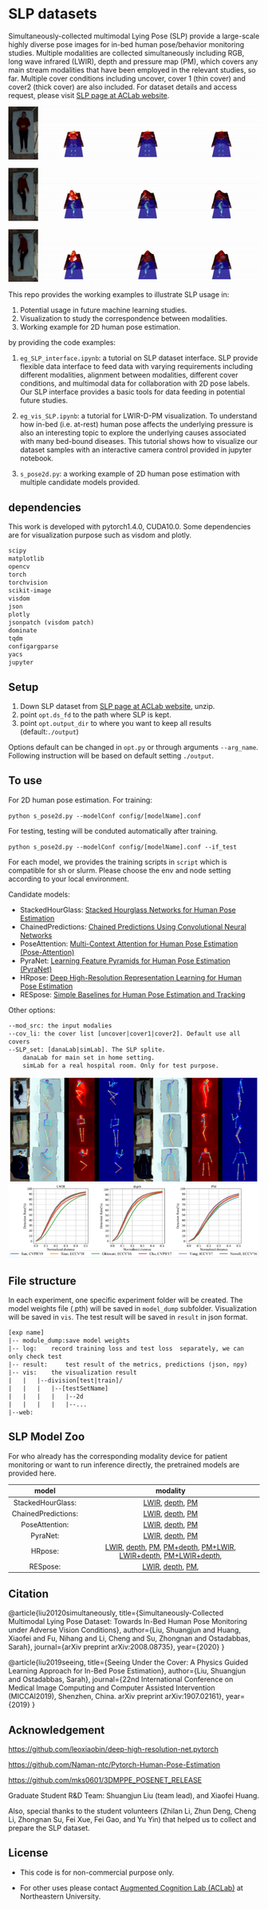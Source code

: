 #  SLP datasets 
Simultaneously-collected multimodal Lying Pose (SLP) provide a large-scale highly diverse pose images for in-bed human pose/behavior monitoring studies. 
Multiple modalities are collected simultaneously including RGB, long wave infrared (LWIR), depth and pressure map (PM), which covers any main stream modalities that have been employed in the relevant studies, so far. Multiple cover conditions including uncover, cover 1 (thin cover) and cover2 (thick cover) are also included. For dataset details and access request, please visit [SLP page at ACLab website](https://web.northeastern.edu/ostadabbas/2019/06/27/multimodal-in-bed-pose-estimation/). 


![00091-00001](imgs/00091_00001.gif)

![00091-00016](imgs/00091_00016.gif)

![00091-00031](imgs/00091_00031.gif)


This repo provides the working examples to illustrate SLP usage in:
1. Potential usage in future machine learning studies.  
2. Visualization to study the correspondence between modalities. 
3. Working example for 2D human pose estimation. 

by providing the code examples:
  
1. `eg_SLP_interface.ipynb`: a tutorial on SLP dataset interface. SLP provide flexible data interface to feed data with varying requirements including different modalities, alignment between modalities, different cover conditions, and multimodal data for collaboration with 2D pose labels. Our SLP interface provides a basic tools for data feeding in potential future studies.  

2. `eg_vis_SLP.ipynb`: a tutorial for LWIR-D-PM visualization. To understand how in-bed (i.e. at-rest) human pose affects the underlying pressure is also an interesting topic to explore the underlying causes associated with many bed-bound diseases. This tutorial shows how to visualize our dataset samples with an interactive camera control provided in jupyter notebook.
    
3. `s_pose2d.py`: a working example of 2D human pose estimation with multiple candidate models provided. 

## dependencies 
This work is developed with pytorch1.4.0, CUDA10.0. Some dependencies are for visualization purpose such as visdom and plotly. 
```
scipy
matplotlib
opencv  
torch
torchvision 
scikit-image
visdom
json
plotly
jsonpatch (visdom patch)
dominate 
tqdm
configargparse
yacs
jupyter
```
## Setup 
1. Down SLP dataset from [SLP page at ACLab website](https://web.northeastern.edu/ostadabbas/2019/06/27/multimodal-in-bed-pose-estimation/), unzip.
2. point `opt.ds_fd` to the path where SLP is kept.
3. point `opt.output_dir` to where you want to keep all results  (default:`./output`)

Options default can be changed in `opt.py` or through arguments `--arg_name`. Following instruction will be based on default setting `./output`. 

## To use
For 2D human pose estimation. For training: 

`python s_pose2d.py --modelConf config/[modelName].conf`

For testing, testing will be conduted automatically after training. 

`python s_pose2d.py --modelConf config/[modelName].conf --if_test`

For each model, we provides the training scripts in `script` which is compatible for sh or slurm. Please choose the env and node setting according to your local environment.  

Candidate models:  
* StackedHourGlass: [Stacked Hourglass Networks for
Human Pose Estimation](https://arxiv.org/pdf/1603.06937.pdf)
* ChainedPredictions: [Chained Predictions Using Convolutional Neural
Networks](https://arxiv.org/pdf/1605.02346.pdf)
* PoseAttention: [Multi-Context Attention for Human Pose Estimation (Pose-Attention)](https://arxiv.org/pdf/1702.07432.pdf) 
* PyraNet: [Learning Feature Pyramids for Human Pose Estimation (PyraNet)](https://arxiv.org/pdf/1708.01101.pdf)
* HRpose: [Deep High-Resolution Representation Learning for Human Pose Estimation](https://arxiv.org/pdf/1902.09212.pdf)
* RESpose: [Simple Baselines for Human Pose Estimation and Tracking](https://arxiv.org/pdf/1804.06208.pdf)

Other options: 
```
--mod_src: the input modalies
--cov_li: the cover list [uncover|cover1|cover2]. Default use all covers
--SLP_set: [danaLab|simLab]. The SLP splite.
    danaLab for main set in home setting. 
    simLab for a real hospital room. Only for test purpose. 
```
![demo_2d](imgs/demo_2d.PNG)
![total_dana](imgs/total_dana.PNG)

## File structure
In each experiment,  one specific experiment folder will be created.  The model weights file (.pth) will be saved in `model_dump` subfolder. Visualization will be saved in `vis`. The test result will be saved in `result` in json format. 
```
[exp name]	
|-- module_dump:save model weights 
|-- log:	record training loss and test loss  separately, we can only check test 
|-- result:     test result of the metrics, predictions (json, npy) 
|-- vis:	the visualization result 
|   |   |--division[test|train]/	
|   |   |   |--[testSetName]
|   |   |   |   |--2d
|   |   |   |   |--...
|--web: 
```

## SLP Model Zoo 
For who already has the corresponding modality device for patient monitoring or want to run inference directly, the pretrained models are provided here.

|model | modality | 
|:---:| :---:|
|StackedHourGlass:|  [LWIR](http://www.coe.neu.edu/Research/AClab/SLP/models_2d/SLP_IR_u12_StackedHourGlass_exp.zip),  [depth](http://www.coe.neu.edu/Research/AClab/SLP/models_2d/SLP_depth_u12_StackedHourGlass_exp.zip),  [PM](http://www.coe.neu.edu/Research/AClab/SLP/models_2d/SLP_PM_u12_StackedHourGlass_exp.zip)|
 |ChainedPredictions: | [LWIR](http://www.coe.neu.edu/Research/AClab/SLP/models_2d/SLP_IR_u12_ChainedPredictions_exp.zip),  [depth](http://www.coe.neu.edu/Research/AClab/SLP/models_2d/SLP_depth_u12_ChainedPredictions_exp.zip),  [PM](http://www.coe.neu.edu/Research/AClab/SLP/models_2d/SLP_PM_u12_ChainedPredictions_exp.zip) |
 | PoseAttention: |  [LWIR](http://www.coe.neu.edu/Research/AClab/SLP/models_2d/SLP_IR_u12_PoseAttention_exp.zip),  [depth](http://www.coe.neu.edu/Research/AClab/SLP/models_2d/SLP_depth_u12_PoseAttention_exp.zip),  [PM](http://www.coe.neu.edu/Research/AClab/SLP/models_2d/SLP_PM_u12_PoseAttention_exp.zip)|
 | PyraNet: |  [LWIR](http://www.coe.neu.edu/Research/AClab/SLP/models_2d/SLP_IR_u12_PyraNet_exp.zip),  [depth](http://www.coe.neu.edu/Research/AClab/SLP/models_2d/SLP_depth_u12_PyraNet_exp.zip),  [PM](http://www.coe.neu.edu/Research/AClab/SLP/models_2d/SLP_PM_u12_PyraNet_exp.zip)|
 | HRpose:|  [LWIR](http://www.coe.neu.edu/Research/AClab/SLP/models_2d/SLP_IR_u12_HRpose_exp.zip),   [depth](http://www.coe.neu.edu/Research/AClab/SLP/models_2d/SLP_depth_u12_HRpose_exp.zip),  [PM](http://www.coe.neu.edu/Research/AClab/SLP/models_2d/SLP_PM_u12_HRpose_exp.zip),  [PM+depth](http://www.coe.neu.edu/Research/AClab/SLP/models_2d/SLP_PM-depth_u12_HRpose_exp.zip),  [PM+LWIR](http://www.coe.neu.edu/Research/AClab/SLP/models_2d/SLP_PM-IR_u12_HRpose_exp.zip),  [LWIR+depth](http://www.coe.neu.edu/Research/AClab/SLP/models_2d/SLP_IR-depth_u12_HRpose_exp.zip),  [PM+LWIR+depth](http://www.coe.neu.edu/Research/AClab/SLP/models_2d/SLP_PM-depth-IR_u12_HRpose_exp.zip),
 | RESpose: | [LWIR](http://www.coe.neu.edu/Research/AClab/SLP/models_2d/SLP_IR_u12_RESpose_exp.zip),  [depth](http://www.coe.neu.edu/Research/AClab/SLP/models_2d/SLP_depth_u12_RESpose_exp.zip),  [PM](http://www.coe.neu.edu/Research/AClab/SLP/models_2d/SLP_PM_u12_RESpose_exp.zip), 
 
## Citation 
@article{liu20120simultaneously,
  title={Simultaneously-Collected Multimodal Lying Pose Dataset: Towards In-Bed Human Pose Monitoring under Adverse Vision Conditions},
  author={Liu, Shuangjun and  Huang, Xiaofei and Fu, Nihang and Li, Cheng and Su, Zhongnan and  Ostadabbas, Sarah},
  journal={arXiv preprint arXiv:2008.08735},
  year={2020}
}

@article{liu2019seeing,
  title={Seeing Under the Cover: A Physics Guided Learning Approach for In-Bed Pose Estimation},
  author={Liu, Shuangjun and Ostadabbas, Sarah},
  journal={22nd International Conference on Medical Image Computing and Computer Assisted Intervention (MICCAI2019), Shenzhen, China. arXiv preprint arXiv:1907.02161},
  year={2019}
}


## Acknowledgement
https://github.com/leoxiaobin/deep-high-resolution-net.pytorch

https://github.com/Naman-ntc/Pytorch-Human-Pose-Estimation

https://github.com/mks0601/3DMPPE_POSENET_RELEASE

Graduate Student R&D Team: Shuangjun Liu (team lead), and Xiaofei Huang.

Also, special thanks to the student volunteers (Zhilan Li, Zhun Deng, Cheng Li, Zhongnan Su, Fei Xue, Fei Gao, and Yu Yin) that helped us to collect and prepare the SLP dataset.

## License 
* This code is for non-commercial purpose only. 

* For other uses please contact [Augmented Cognition Lab (ACLab)](http://www.northeastern.edu/ostadabbas/) at Northeastern University. 

